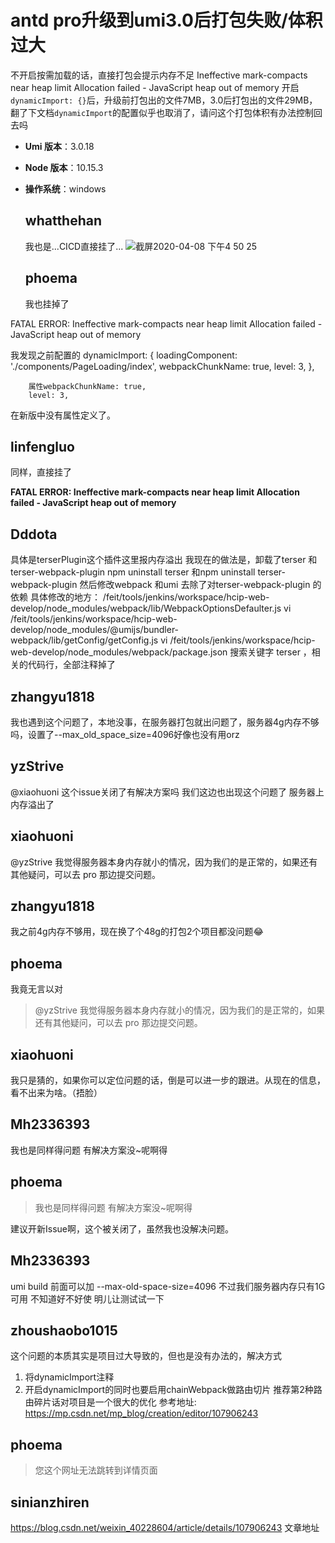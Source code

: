 # antd pro升级到umi3.0后打包失败/体积过大

不开启按需加载的话，直接打包会提示内存不足
Ineffective mark-compacts near heap limit Allocation failed - JavaScript heap out of memory
开启`dynamicImport: {}`后，升级前打包出的文件7MB，3.0后打包出的文件29MB，翻了下文档`dynamicImport`的配置似乎也取消了，请问这个打包体积有办法控制回去吗

- **Umi 版本**：3.0.18
- **Node 版本**：10.15.3
- **操作系统**：windows

  ## whatthehan

  我也是...CICD直接挂了...
  ![截屏2020-04-08 下午4 50 25](https://user-images.githubusercontent.com/29910482/78764434-1cf5c180-79b9-11ea-9762-f4a0fd0934e6.png)

  ## phoema

  我也挂掉了

FATAL ERROR: Ineffective mark-compacts near heap limit Allocation failed - JavaScript heap out of memory

我发现之前配置的
dynamicImport: {
loadingComponent: './components/PageLoading/index',
webpackChunkName: true,
level: 3,
},

        属性webpackChunkName: true,
        level: 3,

在新版中没有属性定义了。

## linfengluo

同样，直接挂了

**FATAL ERROR: Ineffective mark-compacts near heap limit Allocation failed - JavaScript heap out of memory**

## Dddota

具体是terserPlugin这个插件这里报内存溢出
我现在的做法是，卸载了terser 和 terser-webpack-plugin
npm uninstall terser 和npm uninstall terser-webpack-plugin
然后修改webpack 和umi 去除了对terser-webpack-plugin 的依赖
具体修改的地方：
/feit/tools/jenkins/workspace/hcip-web-develop/node_modules/webpack/lib/WebpackOptionsDefaulter.js
vi /feit/tools/jenkins/workspace/hcip-web-develop/node_modules/@umijs/bundler-webpack/lib/getConfig/getConfig.js
vi /feit/tools/jenkins/workspace/hcip-web-develop/node_modules/webpack/package.json
搜索关键字 terser ，相关的代码行，全部注释掉了

## zhangyu1818

我也遇到这个问题了，本地没事，在服务器打包就出问题了，服务器4g内存不够吗，设置了--max_old_space_size=4096好像也没有用orz

## yzStrive

@xiaohuoni 这个issue关闭了有解决方案吗 我们这边也出现这个问题了 服务器上内存溢出了

## xiaohuoni

@yzStrive 我觉得服务器本身内存就小的情况，因为我们的是正常的，如果还有其他疑问，可以去 pro 那边提交问题。

## zhangyu1818

我之前4g内存不够用，现在换了个48g的打包2个项目都没问题😂

## phoema

我竟无言以对

> @yzStrive 我觉得服务器本身内存就小的情况，因为我们的是正常的，如果还有其他疑问，可以去 pro 那边提交问题。

## xiaohuoni

我只是猜的，如果你可以定位问题的话，倒是可以进一步的跟进。从现在的信息，看不出来为啥。（捂脸）

## Mh2336393

我也是同样得问题 有解决方案没~呢啊得

## phoema

> 我也是同样得问题 有解决方案没~呢啊得

建议开新Issue啊，这个被关闭了，虽然我也没解决问题。

## Mh2336393

umi build 前面可以加 --max-old-space-size=4096 不过我们服务器内存只有1G可用 不知道好不好使 明儿让测试试一下

## zhoushaobo1015

这个问题的本质其实是项目过大导致的，但也是没有办法的，解决方式

1. 将dynamicImport注释
2. 开启dynamicImport的同时也要启用chainWebpack做路由切片
   推荐第2种路由碎片话对项目是一个很大的优化
   参考地址: https://mp.csdn.net/mp_blog/creation/editor/107906243

## phoema

> 您这个网址无法跳转到详情页面

## sinianzhiren

https://blog.csdn.net/weixin_40228604/article/details/107906243 文章地址
